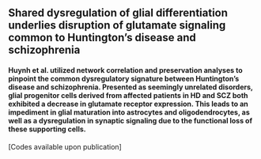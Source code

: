 ## Shared dysregulation of glial differentiation underlies disruption of glutamate signaling common to Huntington’s disease and schizophrenia

#### Huynh et al. utilized network correlation and preservation analyses to pinpoint the common dysregulatory signature between Huntington’s disease and schizophrenia. Presented as seemingly unrelated disorders, glial progenitor cells derived from affected patients in HD and SCZ both exhibited a decrease in glutamate receptor expression. This leads to an impediment in glial maturation into astrocytes and oligodendrocytes, as well as a dysregulation in synaptic signaling due to the functional loss of these supporting cells. 

[Codes available upon publication]
